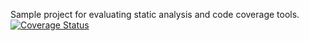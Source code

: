 Sample project for evaluating static analysis and code coverage tools.
[![Coverage Status](https://coveralls.io/repos/github/yijinsu/test-cicd/badge.svg?branch=master)](https://coveralls.io/github/yijinsu/test-cicd?branch=master)